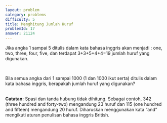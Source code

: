 ```yaml
---
layout: problem
category: problems
difficulty: 5
title: Menghitung Jumlah Huruf
problemId: 17
answer: 21124
---
```

<p>Jika angka 1 sampai 5 ditulis dalam kata bahasa inggris akan menjadi : one, two, three, four, five, dan terdapat 3+3+5+4+4=19 jumlah huruf yang digunakan.</p>
</br>
<p>Bila semua angka dari 1 sampai 1000 (1 dan 1000 ikut serta) ditulis dalam kata bahasa inggris, berapakah jumlah huruf yang digunakan?
</p></br>
<b>Catatan:</b> Spasi dan tanda hubung tidak dihitung. Sebagai contoh, 342 (three hundred and forty-two) mengandung 23 huruf dan 115 (one hundred and fifteen) mengandung 20 huruf. Diharuskan menggunakan kata “and” mengikuti aturan penulisan bahasa inggris British.
